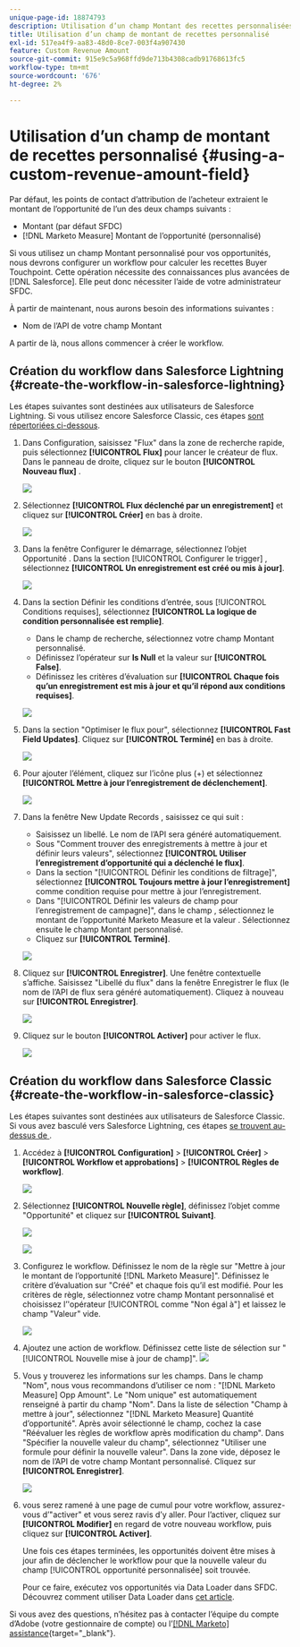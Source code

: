 ```yaml
---
unique-page-id: 18874793
description: Utilisation d’un champ Montant des recettes personnalisées - [!DNL Marketo Measure]
title: Utilisation d’un champ de montant de recettes personnalisé
exl-id: 517ea4f9-aa83-48d0-8ce7-003f4a907430
feature: Custom Revenue Amount
source-git-commit: 915e9c5a968ffd9de713b4308cadb91768613fc5
workflow-type: tm+mt
source-wordcount: '676'
ht-degree: 2%

---
```


# Utilisation d’un champ de montant de recettes personnalisé {#using-a-custom-revenue-amount-field}

Par défaut, les points de contact d’attribution de l’acheteur extraient le montant de l’opportunité de l’un des deux champs suivants :

* Montant (par défaut SFDC)
* [!DNL Marketo Measure] Montant de l’opportunité (personnalisé)

Si vous utilisez un champ Montant personnalisé pour vos opportunités, nous devrons configurer un workflow pour calculer les recettes Buyer Touchpoint. Cette opération nécessite des connaissances plus avancées de [!DNL Salesforce]. Elle peut donc nécessiter l’aide de votre administrateur SFDC.

À partir de maintenant, nous aurons besoin des informations suivantes :

* Nom de l’API de votre champ Montant

A partir de là, nous allons commencer à créer le workflow.

## Création du workflow dans Salesforce Lightning {#create-the-workflow-in-salesforce-lightning}

Les étapes suivantes sont destinées aux utilisateurs de Salesforce Lightning. Si vous utilisez encore Salesforce Classic, ces étapes [ sont répertoriées ci-dessous](#create-the-workflow-in-salesforce-classic).

1. Dans Configuration, saisissez &quot;Flux&quot; dans la zone de recherche rapide, puis sélectionnez **[!UICONTROL Flux]** pour lancer le créateur de flux. Dans le panneau de droite, cliquez sur le bouton **[!UICONTROL Nouveau flux]** .

   ![](assets/using-a-custom-revenue-amount-field-1.png)

1. Sélectionnez **[!UICONTROL Flux déclenché par un enregistrement]** et cliquez sur **[!UICONTROL Créer]** en bas à droite.

   ![](assets/using-a-custom-revenue-amount-field-2.png)

1. Dans la fenêtre Configurer le démarrage, sélectionnez l’objet Opportunité . Dans la section [!UICONTROL Configurer le trigger] , sélectionnez **[!UICONTROL Un enregistrement est créé ou mis à jour]**.

   ![](assets/using-a-custom-revenue-amount-field-3.png)

1. Dans la section Définir les conditions d’entrée, sous [!UICONTROL Conditions requises], sélectionnez **[!UICONTROL La logique de condition personnalisée est remplie]**.
   * Dans le champ de recherche, sélectionnez votre champ Montant personnalisé.
   * Définissez l’opérateur sur **Is Null** et la valeur sur **[!UICONTROL False]**.
   * Définissez les critères d’évaluation sur **[!UICONTROL Chaque fois qu’un enregistrement est mis à jour et qu’il répond aux conditions requises]**.

   ![](assets/using-a-custom-revenue-amount-field-4.png)

1. Dans la section &quot;Optimiser le flux pour&quot;, sélectionnez **[!UICONTROL Fast Field Updates]**. Cliquez sur **[!UICONTROL Terminé]** en bas à droite.

   ![](assets/using-a-custom-revenue-amount-field-5.png)

1. Pour ajouter l’élément, cliquez sur l’icône plus (+) et sélectionnez **[!UICONTROL Mettre à jour l’enregistrement de déclenchement]**.

   ![](assets/using-a-custom-revenue-amount-field-6.png)

1. Dans la fenêtre New Update Records , saisissez ce qui suit :

   * Saisissez un libellé. Le nom de l’API sera généré automatiquement.
   * Sous &quot;Comment trouver des enregistrements à mettre à jour et définir leurs valeurs&quot;, sélectionnez **[!UICONTROL Utiliser l’enregistrement d’opportunité qui a déclenché le flux]**.
   * Dans la section &quot;[!UICONTROL Définir les conditions de filtrage]&quot;, sélectionnez **[!UICONTROL Toujours mettre à jour l’enregistrement]** comme condition requise pour mettre à jour l’enregistrement.
   * Dans &quot;[!UICONTROL Définir les valeurs de champ pour l’enregistrement de campagne]&quot;, dans le champ , sélectionnez le montant de l’opportunité Marketo Measure et la valeur . Sélectionnez ensuite le champ Montant personnalisé.
   * Cliquez sur **[!UICONTROL Terminé]**.

   ![](assets/using-a-custom-revenue-amount-field-7.png)

1. Cliquez sur **[!UICONTROL Enregistrer]**. Une fenêtre contextuelle s’affiche. Saisissez &quot;Libellé du flux&quot; dans la fenêtre Enregistrer le flux (le nom de l’API de flux sera généré automatiquement). Cliquez à nouveau sur **[!UICONTROL Enregistrer]**.

   ![](assets/using-a-custom-revenue-amount-field-8.png)

1. Cliquez sur le bouton **[!UICONTROL Activer]** pour activer le flux.

   ![](assets/using-a-custom-revenue-amount-field-9.png)

## Création du workflow dans Salesforce Classic {#create-the-workflow-in-salesforce-classic}

Les étapes suivantes sont destinées aux utilisateurs de Salesforce Classic. Si vous avez basculé vers Salesforce Lightning, ces étapes [ se trouvent au-dessus de ](#create-the-workflow-in-salesforce-lightning).

1. Accédez à **[!UICONTROL Configuration]** > **[!UICONTROL Créer]** > **[!UICONTROL Workflow et approbations]** > **[!UICONTROL Règles de workflow]**.

   ![](assets/using-a-custom-revenue-amount-field-10.png)

1. Sélectionnez **[!UICONTROL Nouvelle règle]**, définissez l’objet comme &quot;Opportunité&quot; et cliquez sur **[!UICONTROL Suivant]**.

   ![](assets/using-a-custom-revenue-amount-field-11.png)

   ![](assets/using-a-custom-revenue-amount-field-12.png)

1. Configurez le workflow. Définissez le nom de la règle sur &quot;Mettre à jour le montant de l’opportunité [!DNL Marketo Measure]&quot;. Définissez le critère d’évaluation sur &quot;Créé&quot; et chaque fois qu’il est modifié. Pour les critères de règle, sélectionnez votre champ Montant personnalisé et choisissez l’&#39;opérateur [!UICONTROL  comme &quot;Non égal à&quot;] et laissez le champ &quot;Valeur&quot; vide.

   ![](assets/using-a-custom-revenue-amount-field-13.png)

1. Ajoutez une action de workflow. Définissez cette liste de sélection sur &quot;[!UICONTROL Nouvelle mise à jour de champ]&quot;.
   ![](assets/using-a-custom-revenue-amount-field-14.png)

1. Vous y trouverez les informations sur les champs. Dans le champ &quot;Nom&quot;, nous vous recommandons d’utiliser ce nom : &quot;[!DNL Marketo Measure] Opp Amount&quot;. Le &quot;Nom unique&quot; est automatiquement renseigné à partir du champ &quot;Nom&quot;. Dans la liste de sélection &quot;Champ à mettre à jour&quot;, sélectionnez &quot;[!DNL Marketo Measure] Quantité d’opportunité&quot;. Après avoir sélectionné le champ, cochez la case &quot;Réévaluer les règles de workflow après modification du champ&quot;. Dans &quot;Spécifier la nouvelle valeur du champ&quot;, sélectionnez &quot;Utiliser une formule pour définir la nouvelle valeur&quot;. Dans la zone vide, déposez le nom de l’API de votre champ Montant personnalisé. Cliquez sur **[!UICONTROL Enregistrer]**.

   ![](assets/using-a-custom-revenue-amount-field-15.png)

1. vous serez ramené à une page de cumul pour votre workflow, assurez-vous d’&quot;activer&quot; et vous serez ravis d’y aller. Pour l’activer, cliquez sur **[!UICONTROL Modifier]** en regard de votre nouveau workflow, puis cliquez sur **[!UICONTROL Activer]**.

   Une fois ces étapes terminées, les opportunités doivent être mises à jour afin de déclencher le workflow pour que la nouvelle valeur du champ [!UICONTROL opportunité personnalisée] soit trouvée.

   Pour ce faire, exécutez vos opportunités via Data Loader dans SFDC. Découvrez comment utiliser Data Loader dans [cet article](/help/advanced-marketo-measure-features/custom-revenue-amount/using-data-loader-to-update-marketo-measure-custom-amount-field.md).

Si vous avez des questions, n’hésitez pas à contacter l’équipe du compte d’Adobe (votre gestionnaire de compte) ou l’[[!DNL Marketo] assistance](https://nation.marketo.com/t5/support/ct-p/Support){target="_blank"}.
